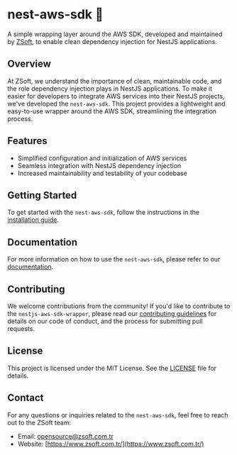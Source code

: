 # nest-aws-sdk 🚀

A simple wrapping layer around the AWS SDK, developed and maintained by [ZSoft](https://www.zsoft.com.tr/), to enable clean dependency injection for NestJS applications.

## Overview

At ZSoft, we understand the importance of clean, maintainable code, and the role dependency injection plays in NestJS applications. To make it easier for developers to integrate AWS services into their NestJS projects, we've developed the `nest-aws-sdk`. This project provides a lightweight and easy-to-use wrapper around the AWS SDK, streamlining the integration process.

## Features

- Simplified configuration and initialization of AWS services
- Seamless integration with NestJS dependency injection
- Increased maintainability and testability of your codebase

## Getting Started

To get started with the `nest-aws-sdk`, follow the instructions in the [installation guide](./docs/installation.md).

## Documentation

For more information on how to use the `nest-aws-sdk`, please refer to our [documentation](./docs/README.md).

## Contributing

We welcome contributions from the community! If you'd like to contribute to the `nestjs-aws-sdk-wrapper`, please read our [contributing guidelines](./CONTRIBUTING.md) for details on our code of conduct, and the process for submitting pull requests.

## License

This project is licensed under the MIT License. See the [LICENSE](./LICENSE) file for details.

## Contact

For any questions or inquiries related to the `nest-aws-sdk`, feel free to reach out to the ZSoft team:

- Email: [opensource@zsoft.com.tr](mailto:opensource@zsoft.com.tr)
- Website: [https://www.zsoft.com.tr/](https://www.zsoft.com.tr/)

